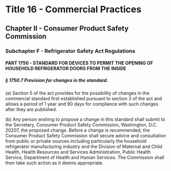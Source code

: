 
# Title 16 - Commercial Practices
## Chapter II - Consumer Product Safety Commission
### Subchapter F - Refrigerator Safety Act Regulations
#### PART 1750 - STANDARD FOR DEVICES TO PERMIT THE OPENING OF HOUSEHOLD REFRIGERATOR DOORS FROM THE INSIDE
##### § 1750.7 Provision for changes in the standard.

(a) Section 5 of the act provides for the possibility of changes in the commercial standard first established pursuant to section 3 of the act and allows a period of 1 year and 90 days for compliance with such changes after they are published.

(b) Any person wishing to propose a change in this standard shall submit to the Secretary, Consumer Product Safety Commission, Washington, D.C. 20207, the proposed change. Before a change is recommended, the Consumer Product Safety Commission shall secure advice and consultation from public or private sources including particularly the household refrigerator manufacturing industry and the Division of Maternal and Child Health, Health Resources and Services Administration, Public Health Service, Department of Health and Human Services. The Commission shall then take such action as it deems appropriate.
